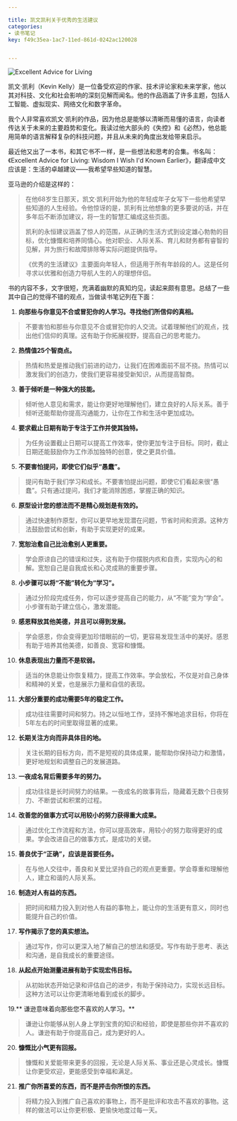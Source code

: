 ```yaml
---

title: 凯文凯利关于优秀的生活建议
categories:
- 读书笔记
key: f49c35ea-1ac7-11ed-861d-0242ac120028


---
```


![Excellent Advice for Living](https://icdb-images.oss-cn-hangzhou.aliyuncs.com/news/2023/06/Execllent.jpg)

凯文·凯利（Kevin Kelly）是一位备受欢迎的作家、技术评论家和未来学家，他以其对科技、文化和社会影响的深刻见解而闻名。他的作品涵盖了许多主题，包括人工智能、虚拟现实、网络文化和数字革命。

我个人非常喜欢凯文·凯利的作品，因为他总是能够以清晰而易懂的语言，向读者传达关于未来的主要趋势和变化。我读过他大部头的《失控》和《必然》，他总能用简单的语言解释复杂的科技问题，并且从未来的角度出发给带来启示。

最近他又出了一本书，和其它书不一样，是一些想法和思考的合集。书名叫：《Excellent Advice for Living: Wisdom I Wish I'd Known Earlier》，翻译成中文应该是：生活的卓越建议——我希望早些知道的智慧。

亚马逊的介绍是这样的：
>在他68岁生日那天，凯文·凯利开始为他的年轻成年子女写下一些他希望早些知道的人生经验。令他惊讶的是，凯利有比他想象的更多要说的话，并在多年后不断添加建议，将一生的智慧汇编成这些页面。
>
>凯利的永恒建议涵盖了惊人的范围，从正确的生活方式到设定雄心勃勃的目标，优化慷慨和培养同情心。他对职业、人际关系、育儿和财务都有睿智的见解，并为旅行和故障排除等实际问题提供指导。
>
>《优秀的生活建议》主要面向年轻人，但适用于所有年龄段的人。这是任何寻求以优雅和创造力导航人生的人的理想伴侣。
>

书的内容不多，文字很短，充满着幽默的真知灼见，读起来颇有意思。总结了一些其中自己的觉得不错的观点，当做读书笔记列在下面：

1. **向那些与你意见不合或冒犯你的人学习。寻找他们所信仰的真相。**

> 不要害怕和那些与你意见不合或冒犯你的人交流。试着理解他们的观点，找出他们信仰的真理。这有助于你拓展视野，提高自己的思考能力。

2. **热情值25个智商点。**

> 热情和热爱是推动我们前进的动力，让我们在困难面前不屈不挠。热情可以激发我们的创造力，使我们更容易接受新知识，从而提高智商。

3. **善于倾听是一种强大的技能。**

> 倾听他人意见和需求，能让你更好地理解他们，建立良好的人际关系。善于倾听还能帮助你提高沟通能力，让你在工作和生活中更加成功。

4. **要求截止日期有助于专注于工作并使其独特。**

> 为任务设置截止日期可以提高工作效率，使你更加专注于目标。同时，截止日期还能鼓励你为工作添加独特的创意，使之更具价值。

5. **不要害怕提问，即使它们似乎“愚蠢”。**

> 提问有助于我们学习和成长。不要害怕提出问题，即使它们看起来很“愚蠢”。只有通过提问，我们才能消除困惑，掌握正确的知识。

6. **原型设计您的想法而不是精心规划是有效的。**

> 通过快速制作原型，你可以更早地发现潜在问题，节省时间和资源。这种方法鼓励尝试和创新，有助于实现更好的成果。

7. **宽恕治愈自己比治愈别人更重要。**

> 学会原谅自己的错误和过失，这有助于你摆脱内疚和自责，实现内心的和解。宽恕自己是自我成长和心灵成熟的重要步骤。

8. **小步骤可以将“不能”转化为“学习”。**

> 通过分阶段完成任务，你可以逐步提高自己的能力，从“不能”变为“学会”。小步骤有助于建立信心，激发潜能。

9. **感恩释放其他美德，并且可以得到发展。**

> 学会感恩，你会变得更加珍惜眼前的一切，更容易发现生活中的美好。感恩有助于培养其他美德，如善良、宽容和慷慨。

10. **休息表现出力量而不是软弱。**

> 适当的休息能让你恢复精力，提高工作效率。学会放松，不仅是对自己身体和精神的关爱，也是展示力量和自信的表现。

11. **大部分重要的成功需要5年的稳定工作。**

> 成功往往需要时间和努力。持之以恒地工作，坚持不懈地追求目标，你将在5年左右的时间里取得显著的成果。

12. **长期关注方向而非具体目的地。**

> 关注长期的目标方向，而不是短视的具体成果，能帮助你保持动力和激情，更好地规划和调整自己的发展道路。

13. **一夜成名背后需要多年的努力。**

> 成功往往是长时间努力的结果。一夜成名的故事背后，隐藏着无数个日夜努力、不断尝试和积累的过程。

14. **改善您的做事方式可以用较小的努力获得重大成果。**

> 通过优化工作流程和方法，你可以提高效率，用较小的努力取得更好的成果。学会改进自己的做事方式，是成功的关键。

15. **善良优于“正确”，应该是首要任务。**

> 在与他人交往中，善良和关爱比坚持自己的观点更重要。学会尊重和理解他人，建立和谐的人际关系。

16. **制造对人有益的东西。**

> 把时间和精力投入到对他人有益的事物上，能让你的生活更有意义，同时也能提升自己的价值。

17. **写作揭示了您的真实想法。**

> 通过写作，你可以更深入地了解自己的想法和感受。写作有助于思考、表达和沟通，是自我成长的重要途径。

18. **从起点开始测量进展有助于实现宏伟目标。**

> 从初始状态开始记录和评估自己的进步，有助于保持动力，实现长远目标。这种方法可以让你更清晰地看到成长的脚步。

19.** 谦逊意味着向那些您不喜欢的人学习。**

> 谦逊让你能够从别人身上学到宝贵的知识和经验，即使是那些你并不喜欢的人。谦逊有助于你提高自己，成为更好的人。

20. **慷慨比小气更有回报。**

> 慷慨和关爱能带来更多的回报，无论是人际关系、事业还是心灵成长。慷慨让你更受欢迎，更能感受到幸福和满足。

21. **推广你所喜爱的东西，而不是抨击你所恨的东西。**

> 将精力投入到推广自己喜欢的事物上，而不是批评和攻击不喜欢的事物。这样的做法可以让你更积极、更愉快地度过每一天。

